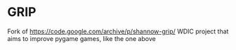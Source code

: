 # GRIP
Fork of https://code.google.com/archive/p/shannow-grip/
WDIC project that aims to improve pygame games, like the one above

